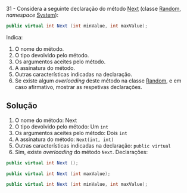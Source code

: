 ﻿31 - Considera a seguinte declaração do método
[Next](https://docs.microsoft.com/pt-pt/dotnet/api/system.random.next#System_Random_Next_System_Int32_System_Int32_)
(classe [Random](https://docs.microsoft.com/pt-pt/dotnet/api/system.random),
_namespace_ [System](https://docs.microsoft.com/pt-pt/dotnet/api/system)):

```cs
public virtual int Next (int minValue, int maxValue);
```

Indica:

1. O nome do método.
2. O tipo devolvido pelo método.
3. Os argumentos aceites pelo método.
4. A assinatura do método.
5. Outras características indicadas na declaração.
6. Se existe algum _overloading_ deste método na classe
[Random](https://docs.microsoft.com/pt-pt/dotnet/api/system.random), e em caso
afirmativo, mostrar as respetivas declarações.

## Solução

1. O nome do método: Next
2. O tipo devolvido pelo método: Um `int`
3. Os argumentos aceites pelo método: Dois `int`
4. A assinatura do método: `Next(int, int)`
5. Outras características indicadas na declaração: `public virtual`
6. Sim, existe _overloading_ do método `Next`. Declarações: 
```cs
public virtual int Next ();

public virtual int Next (int maxValue);

public virtual int Next (int minValue, int maxValue);
```
